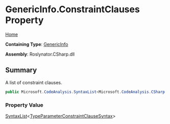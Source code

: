 # GenericInfo\.ConstraintClauses Property

[Home](../../../../../README.md)

**Containing Type**: [GenericInfo](../README.md)

**Assembly**: Roslynator\.CSharp\.dll

## Summary

A list of constraint clauses\.

```csharp
public Microsoft.CodeAnalysis.SyntaxList<Microsoft.CodeAnalysis.CSharp.Syntax.TypeParameterConstraintClauseSyntax> ConstraintClauses { get; }
```

### Property Value

[SyntaxList](https://docs.microsoft.com/en-us/dotnet/api/microsoft.codeanalysis.syntaxlist-1)\<[TypeParameterConstraintClauseSyntax](https://docs.microsoft.com/en-us/dotnet/api/microsoft.codeanalysis.csharp.syntax.typeparameterconstraintclausesyntax)>


